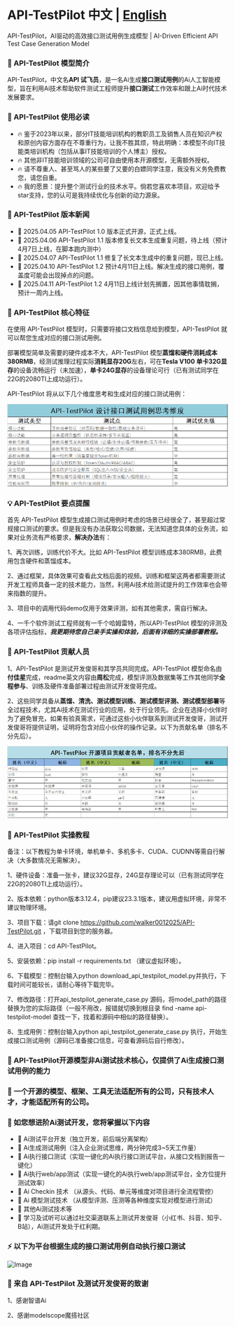 # API-TestPilot 中文 | [English](https://github.com/walker0012025/API-TestPilot/blob/main/EN-README.md)
API-TestPilot，AI驱动的高效接口测试用例生成模型 | AI-Driven Efficient API Test Case Generation Model

### 🌟 API-TestPilot 模型简介

API-TestPilot，中文名**API 试飞员**，是一名Ai生成**接口测试用例**的Ai人工智能模型，旨在利用Ai技术帮助软件测试工程师提升**接口测试**工作效率和跟上Ai时代技术发展要求。

### 🍓 API-TestPilot 使用必读
- 🔥 鉴于2023年以来，部分IT技能培训机构的教职员工及销售人员在知识产权和原创内容方面存在不尊重行为，让我不胜其烦，特此明确：本模型不向IT技能类培训机构（包括从事IT技能培训的个人博主）授权。
- 🔥 其他非IT技能培训领域的公司可自由使用本开源模型，无需额外授权。
- 🔥 请不尊重人、甚至骂人的某些要了又要的白嫖同学注意，我没有义务免费教您，请您自重。
- 🔥 我的愿景：提升整个测试行业的技术水平。倘若您喜欢本项目，欢迎给予star支持，您的认可是我持续优化与创新的动力源泉。

### 🎉 API-TestPilot 版本新闻
- 🎁 2025.04.05 API-TestPilot 1.0 版本正式开源，正式上线。
- 🎁 2025.04.06 API-TestPilot 1.1 版本修复长文本生成重复问题，待上线（预计4月7日上线，在脚本跑内测中）
- 🎁 2025.04.07 API-TestPilot 1.1 修复了长文本生成中的重复问题，现已上线。
- 🎁 2025.04.10 API-TestPilot 1.2 预计4月11日上线。解决生成的接口用例，覆盖度可能会出现掉点的问题。
- 🎁 2025.04.11 API-TestPilot 1.2 4月11日上线计划先搁置，因其他事情耽搁，预计一周内上线。

### 🚀 API-TestPilot 核心特征

在使用 API-TestPilot 模型时，只需要将接口文档信息给到模型，API-TestPilot 就可以帮您生成对应的接口测试用例。

部署模型简单及需要的硬件成本不大，API-TestPilot 模型**蒸馏和硬件消耗成本380RMB**，经测试推理过程实际**消耗显存20G**左右，可在**Tesla V100 单卡32G显存**的设备流畅运行（未加速），**单卡24G显存**的设备理论可行（已有测试同学在22G的2080TI上成功运行）。

API-TestPilot  将从以下几个维度思考和生成对应的接口测试用例：

![Image](https://github.com/walker0012025/API-TestPilot/blob/main/data/20250404111524_01.png)

### 💡 API-TestPilot 要点提醒

首先 API-TestPilot 模型生成接口测试用例时考虑的场景已经很全了，甚至超过常规接口测试的要求。但是我没有办法获取公司数据，无法知道您具体的业务流，如果对业务流有严格要求，**解决办法**有：

1、再次训练，训练代价不大。比如 API-TestPilot 模型训练成本380RMB，此费用包含硬件和蒸馏成本。

2、通过框架，具体效果可查看此文档后面的视频。训练和框架这两者都需要测试开发工程师具备一定的技术能力，当然，利用Ai技术给测试提升的工作效率也会带来指数的提升。

3、项目中的调用代码demo仅用于效果评测，如有其他需求，需自行解决。

4、一千个软件测试工程师就有一千个哈姆雷特，所以API-TestPilot 模型的评测及各项评估指标，**_我更期待您自己亲手实操和体验，后面有详细的实操部署教程。_**

### 👥 API-TestPilot 贡献人员

1、API-TestPilot 是测试开发俊哥和其学员共同完成。API-TestPilot 模型命名由**付佳星**完成，readme英文内容由**周松**完成，模型评测及数据集等工作其他同学**全程参与**、训练及硬件准备部署过程由测试开发俊哥完成。

2、这些同学具备从**蒸馏、清洗、测试模型训练、测试模型评测、测试模型部署**等全过程技术，尤其Ai技术在测试行业的应用，处于行业领先。企业在选择小伙伴时为了避免冒充，如果有验真需求，可通过这些小伙伴联系到测试开发俊哥，测试开发俊哥将提供证明，证明将包含对应小伙伴的操作记录。以下为贡献名单（排名不分先后）。

![Image](https://github.com/walker0012025/API-TestPilot/blob/main/data/20250404122210.png)

### 📌 API-TestPilot 实操教程

备注：以下教程为单卡环境，单机单卡、多机多卡、CUDA、CUDNN等需自行解决（大多数情况无需解决）。

1、硬件设备：准备一张卡，建议32G显存，24G显存理论可以（已有测试同学在22G的2080TI上成功运行）。

2、版本依赖：python版本3.12.4，pip建议23.3.1版本，建议用虚拟环境，非常不建议物理环境。

3、项目下载：请git clone https://github.com/walker0012025/API-TestPilot.git ，下载项目到您的服务器。

4、进入项目：cd API-TestPilot。

5、安装依赖：pip install -r requirements.txt （建议虚拟环境）。

6、下载模型：控制台输入python download_api_testpilot_model.py并执行，下载时间可能较长，请耐心等待下载完毕。

7、修改路径：打开api_testpilot_generate_case.py 源码，将model_path的路径替换为您的实际路径（一般不用改，报错就切换到根目录 find -name api-testpilot-model 查找一下，找着和源码中相似的路径替换）。

8、生成用例：控制台输入python api_testpilot_generate_case.py 执行，开始生成接口测试用例（源码已准备接口信息，可查看源码后自行修改）。

### 📝 API-TestPilot开源模型非Ai测试技术核心，仅提供了Ai生成接口测试用例的能力
### 📝 一个开源的模型、框架、工具无法适配所有的公司，只有技术人才，才能适配所有的公司。
### 🎯 如您想进阶Ai测试开发，您将掌握以下内容
- 🎁 Ai测试平台开发（独立开发，前后端分离架构）
- 🎁 Ai生成测试用例（注入企业测试思维，两分钟完成3~5天工作量）
- 🎁 Ai执行接口测试（实现一键化的Ai执行接口测试平台，从接口文档到报告一键化）
- 🎁 Ai执行web/app测试（实现一键化的Ai执行web/app测试平台，全方位提升测试效率）
- 🎁 Ai Checkin 技术 （从源头、代码、单元等维度对项目进行全流程管控）
- 🎁 Ai 模型测试技术 （从模型评测、压测等各种维度实现对模型进行测试）
- 🎁 其他Ai测试技术等
- 🎁 学习及试听可以通过社交渠道联系上测试开发俊哥（小红书、抖音、知乎、B站），Ai测试开发处于红利期。

### ⚡ 以下为平台根据生成的接口测试用例自动执行接口测试

![Image](https://github.com/walker0012025/API-TestPilot/blob/main/data/1743762862000.gif)

### 🙏 来自 API-TestPilot 及测试开发俊哥的致谢 

1、感谢智谱Ai

2、感谢modelscope魔搭社区

